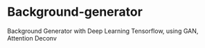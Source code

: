 # Background-generator
Background Generator with Deep Learning Tensorflow, using GAN, Attention Deconv
